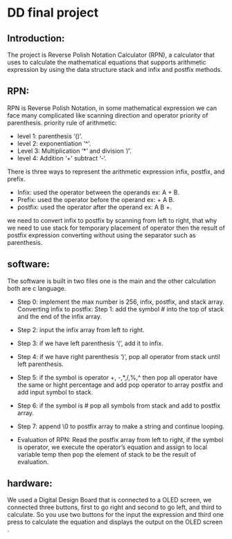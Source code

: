 # DD final project


## Introduction:
The project is Reverse Polish Notation Calculator (RPN), a calculator that uses to calculate the mathematical equations that supports arithmetic expression by using the data structure stack and infix and postfix methods.
## RPN:
RPN is Reverse Polish Notation, in some mathematical expression we can face many complicated like scanning direction and operator priority of parenthesis.
priority rule of arithmetic:
- level 1: parenthesis ‘()’.
-	level 2: exponentiation ‘^’.
-	Level 3: Multiplication ‘*’ and division ‘/’.
-	level 4: Addition ‘+’ subtract ‘-‘.

There is three ways to represent the arithmetic expression infix, postfix, and prefix.
- Infix: used the operator between the operands 
    ex: A + B.
- Prefix: used the operator before the operand 
    ex: + A B.
- postfix: used the operator after the operand 
    ex: A B +.

we need to convert infix to postfix by scanning from left to right, that why we need to use stack for temporary placement of operator then the result of postfix expression converting without using the separator such as parenthesis.

## software:
The software is built in two files one is the main and the other calculation both are c language.
-	Step 0: implement the max number is 256, infix, postfix, and stack array.
        Converting infix to postfix:
	Step 1: add the symbol # into the top of stack and the end of the infix array.
-	Step 2: input the infix array from left to right.
-	Step 3: if we have left parenthesis ‘(’, add it to infix.
-	Step 4: if we have right parenthesis ‘)’, pop all operator from stack until left parenthesis.
-	Step 5: if the symbol is operator +, -,*,/,%,^ then pop all operator have the same or hight percentage and add pop operator to  array postfix and add input symbol to stack.
-	Step 6: if the symbol is # pop all symbols from stack and add to postfix array.
-	Step 7: append \0 to postfix array to make a string and continue looping.

- Evaluation of RPN:
Read the postfix array from left to right, if the symbol is operator, we execute the operator’s equation and assign to local variable temp then pop the element of stack to be the result of evaluation.
## hardware:
We used a Digital Design Board that is connected to a OLED screen, we connected three buttons, first to go right and second to go left, and third to calculate.
So you use two buttons for the input the expression and third one press to calculate the equation and displays the output on the OLED screen .

